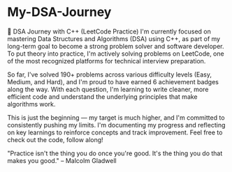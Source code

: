 # My-DSA-Journey

🚀 DSA Journey with C++ (LeetCode Practice)
I'm currently focused on mastering Data Structures and Algorithms (DSA) using C++, as part of my long-term goal to become a strong problem solver and software developer. To put theory into practice, I'm actively solving problems on LeetCode, one of the most recognized platforms for technical interview preparation.

So far, I've solved 190+ problems across various difficulty levels (Easy, Medium, and Hard), and I'm proud to have earned 6 achievement badges along the way. With each question, I'm learning to write cleaner, more efficient code and understand the underlying principles that make algorithms work.

This is just the beginning — my target is much higher, and I'm committed to consistently pushing my limits. I'm documenting my progress and reflecting on key learnings to reinforce concepts and track improvement. Feel free to check out the code, follow along!

"Practice isn't the thing you do once you're good. It's the thing you do that makes you good." – Malcolm Gladwell

